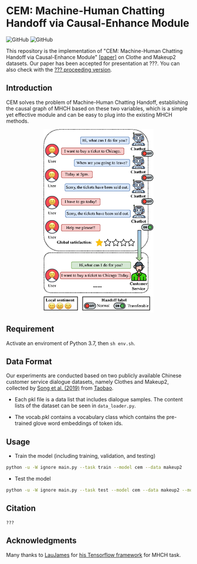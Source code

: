 # CEM: Machine-Human Chatting Handoff via Causal-Enhance Module
![GitHub](https://img.shields.io/github/license/gbup-group/DIANet.svg)
![GitHub](https://img.shields.io/badge/Qrange%20-group-orange)

This repository is the implementation of "CEM: Machine-Human Chatting Handoff via Causal-Enhance Module" [[paper]](https://arxiv.org/abs/?) on Clothe and Makeup2 datasets. Our paper has been accepted for presentation at ???. You can also check with the [??? proceeding version](???).


## Introduction

CEM solves the problem of Machine-Human Chatting Handoff, establishing the causal graph of MHCH based on these two variables, which is a simple yet effective module and can be easy to plug into the existing MHCH methods. 

<p align="center">
  <img src="https://github.com/Qrange-group/CEM/blob/master/images/dialog.png" width="300" height="500">
</p>

## Requirement

Activate an enviroment of Python 3.7, then `sh env.sh`.

## Data Format

Our experiments are conducted based on two publicly available Chinese customer service dialogue datasets, namely Clothes and Makeup2, collected by [Song et al. (2019)](https://github.com/songkaisong/ssa) from [Taobao](https://www.taobao.com/). 

- Each pkl file is a data list that includes dialogue samples. The content lists of the dataset can be seen in `data_loader.py`. 

- The vocab.pkl contains a vocabulary class which contains the pre-trained glove word embeddings of token ids.

## Usage

- Train the model (including training, validation, and testing)

```bash
python -u -W ignore main.py --task train --model cem --data makeup2
```

- Test the model

```bash
python -u -W ignore main.py --task test --model cem --data makeup2 --model_path pretrained_model_dir
```

## Citation

```
???
```

## Acknowledgments

Many thanks to [LauJames](https://github.com/LauJames) for [his Tensorflow framework](https://github.com/LauJames/RSSN) for MHCH task.
